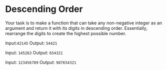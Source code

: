 # Descending Order

Your task is to make a function that can take any non-negative integer as an argument and return it with its digits in descending order. Essentially, rearrange the digits to create the highest possible number.

Input:`42145` Output: `54421`

Input: `145263` Output: `654321`

Input: `123456789` Output: `987654321`
